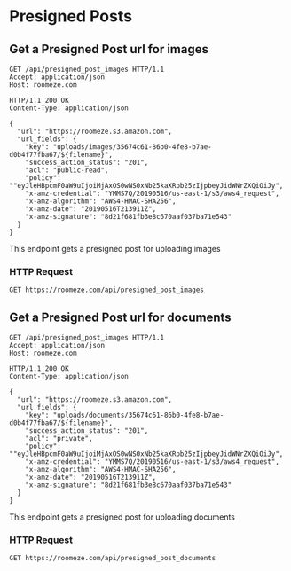 # Presigned Posts

## Get a Presigned Post url for images

```http
GET /api/presigned_post_images HTTP/1.1
Accept: application/json
Host: roomeze.com
```
```http
HTTP/1.1 200 OK
Content-Type: application/json

{
  "url": "https://roomeze.s3.amazon.com",
  "url_fields": {
    "key": "uploads/images/35674c61-86b0-4fe8-b7ae-d0b4f77fba67/${filename}",
    "success_action_status": "201",
    "acl": "public-read",
    "policy": ""eyJleHBpcmF0aW9uIjoiMjAxOS0wNS0xNb25kaXRpb25zIjpbeyJidWNrZXQiOiJy",
    "x-amz-credential": "YMMS7Q/20190516/us-east-1/s3/aws4_request",
    "x-amz-algorithm": "AWS4-HMAC-SHA256",
    "x-amz-date": "20190516T213911Z",
    "x-amz-signature": "8d21f681fb3e8c670aaf037ba71e543"
  }
}
```

This endpoint gets a presigned post for uploading images

### HTTP Request

`GET https://roomeze.com/api/presigned_post_images`

## Get a Presigned Post url for documents

```http
GET /api/presigned_post_images HTTP/1.1
Accept: application/json
Host: roomeze.com
```
```http
HTTP/1.1 200 OK
Content-Type: application/json

{
  "url": "https://roomeze.s3.amazon.com",
  "url_fields": {
    "key": "uploads/documents/35674c61-86b0-4fe8-b7ae-d0b4f77fba67/${filename}",
    "success_action_status": "201",
    "acl": "private",
    "policy": ""eyJleHBpcmF0aW9uIjoiMjAxOS0wNS0xNb25kaXRpb25zIjpbeyJidWNrZXQiOiJy",
    "x-amz-credential": "YMMS7Q/20190516/us-east-1/s3/aws4_request",
    "x-amz-algorithm": "AWS4-HMAC-SHA256",
    "x-amz-date": "20190516T213911Z",
    "x-amz-signature": "8d21f681fb3e8c670aaf037ba71e543"
  }
}
```

This endpoint gets a presigned post for uploading documents

### HTTP Request

`GET https://roomeze.com/api/presigned_post_documents`
